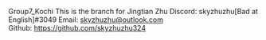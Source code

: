 Group7_Kochi
This is the branch for Jingtian Zhu
	Discord: skyzhuzhu[Bad at English]#3049
	Email: skyzhuzhu@outlook.com	
	Github: https://github.com/skyzhuzhu324